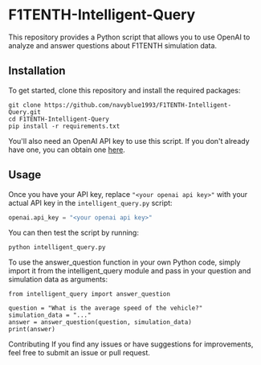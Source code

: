 # F1TENTH-Intelligent-Query

This repository provides a Python script that allows you to use OpenAI to analyze and answer questions about F1TENTH simulation data.

## Installation

To get started, clone this repository and install the required packages:

```
git clone https://github.com/navyblue1993/F1TENTH-Intelligent-Query.git
cd F1TENTH-Intelligent-Query
pip install -r requirements.txt
```

You'll also need an OpenAI API key to use this script. If you don't already have one, you can obtain one [here](https://platform.openai.com/account/api-keys).

## Usage

Once you have your API key, replace `"<your openai api key>"` with your actual API key in the `intelligent_query.py` script:

```python
openai.api_key = "<your openai api key>"
```

You can then test the script by running:

```
python intelligent_query.py
```

To use the answer_question function in your own Python code, simply import it from the intelligent_query module and pass in your question and simulation data as arguments:

```
from intelligent_query import answer_question

question = "What is the average speed of the vehicle?"
simulation_data = "..."
answer = answer_question(question, simulation_data)
print(answer)
```

Contributing
If you find any issues or have suggestions for improvements, feel free to submit an issue or pull request.
